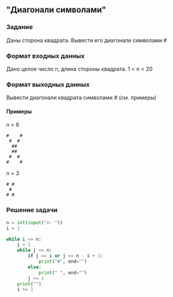 ## "Диагонали символами"

### Задание

Даны сторона квадрата. Вывести его диагонали символами #

### Формат входных данных

Дано целое число n, длина стороны квадрата. 1 < n < 20 

### Формат выходных данных

Вывести диагонали квадрата символами # (см. примеры)

#### Примеры

n = 6 
```
#    #
 #  #
  ##
  ##
 #  #
#    #
```
n = 3
```
# #
 #
# #
```
### Решение задачи

```python
n = int(input("n: "))
i = 1

while i <= n:
    j = 1
    while j <= n:
        if j == i or j == n - i + 1:
            print("#", end="")
        else:
            print(" ", end="")
        j += 1
    print("")
    i += 1

```
